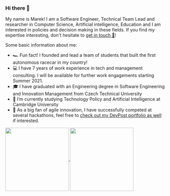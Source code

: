 ### Hi there 👋

My name is Marek! I am a Software Engineer, Technical Team Lead and researcher in Computer Science, Artificial intelligence, Education and I am interested in policies and decision making in these fields. If you find my expertise interesting, don't hesitate to [get in touch 📨](mailto:marek.szeles@gmail.com)!

Some basic information about me:
- 🏎 Fun fact! I founded and lead a team of students that built the first autonomous racecar in my country!
- 💻 I have 7 years of work experience in tech and management consulting. I will be available for further work engagements starting Summer 2021.
- 🎓 I have graduated with an Engineering degree in Software Engineering and Innovation Management from Czech Technical University
- 🏫 I’m currently studying Technology Policy and Artificial Intelligence at Cambridge University
- 💪 As a big fan of agile innovation, I have successfully competed at several hackathons, feel free to [check out my DevPost portfolio as well](https://devpost.com/marekszeles) if interested.

<a href="https://github.com/Plavit">
  <img align="center" height="200" src="https://github-readme-stats.vercel.app/api?username=Plavit&count_private=true&show_icons=true&include_all_commits=true" />
</a>
<a href="https://github.com/Plavit">
  <img align="center" height="200" src="https://github-readme-stats.vercel.app/api/top-langs/?username=Plavit&langs_count=10&layout=compact&include_all_commits=true" />
</a>
<!--
**Plavit/Plavit** is a ✨ _special_ ✨ repository because its `README.md` (this file) appears on your GitHub profile.

Here are some ideas to get you started:

- 🔭 I’m currently working on ...
- 🌱 I’m currently learning ...
- 👯 I’m looking to collaborate on ...
- 🤔 I’m looking for help with ...
- 💬 Ask me about ...
- 📫 How to reach me: ...
- 😄 Pronouns: ...
- ⚡ Fun fact: ...
-->
